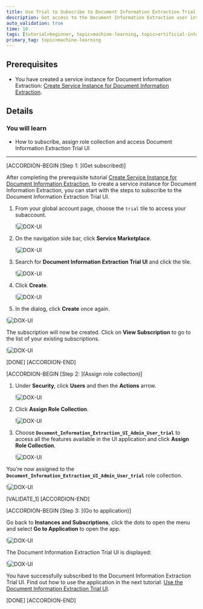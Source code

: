 ```yaml
---
title: Use Trial to Subscribe to Document Information Extraction Trial UI
description: Get access to the Document Information Extraction user interface application, using SAP Business Technology Platform (SAP BTP) Trial.
auto_validation: true
time: 10
tags: [tutorial>beginner, topic>machine-learning, topic>artificial-intelligence, topic>cloud, software-product>sap-business-technology-platform, software-product>sap-ai-business-services, software-product>document-information-extraction]
primary_tag: topic>machine-learning
---
```


## Prerequisites
- You have created a service instance for Document Information Extraction: [Create Service Instance for Document Information Extraction](cp-aibus-dox-service-instance).

## Details
### You will learn
  - How to subscribe, assign role collection and access Document Information Extraction Trial UI

---

[ACCORDION-BEGIN [Step 1: ](Get subscribed)]

After completing the prerequisite tutorial [Create Service Instance for Document Information Extraction](cp-aibus-dox-service-instance), to create a service instance for Document Information Extraction, you can start with the steps to subscribe to the Document Information Extraction Trial UI.

1. From your global account page, choose the `trial` tile to access your subaccount.

    !![DOX-UI](enter-trial-account.png)

2. On the navigation side bar, click **Service Marketplace**.

    !![DOX-UI](access-service-marketplace.png)

3. Search for **Document Information Extraction Trial UI** and click the tile.

    !![DOX-UI](tile.png)

4. Click **Create**.

    !![DOX-UI](subscribe.png)

5. In the dialog, click **Create** once again.

  !![DOX-UI](dialog-create.png)

The subscription will now be created. Click on **View Subscription** to go to the list of your existing subscriptions.

!![DOX-UI](dialog-in-progress.png)

[DONE]
[ACCORDION-END]


[ACCORDION-BEGIN [Step 2: ](Assign role collection)]

1. Under **Security**, click **Users** and then the **Actions** arrow.

    !![DOX-UI](users.png)    

2. Click **Assign Role Collection**.

    !![DOX-UI](role-collection.png)

3. Choose **`Document_Information_Extraction_UI_Admin_User_trial`** to access all the features available in the UI application and click **Assign Role Collection**.

    !![DOX-UI](assign-role-collection.png)

You're now assigned to the **`Document_Information_Extraction_UI_Admin_User_trial`** role collection.

!![DOX-UI](roles.png)

[VALIDATE_1]
[ACCORDION-END]


[ACCORDION-BEGIN [Step 3: ](Go to application)]

Go back to **Instances and Subscriptions**, click the dots to open the menu and select **Go to Application** to open the app.

!![DOX-UI](go-to-app.png)

The Document Information Extraction Trial UI is displayed:

!![DOX-UI](app.png)

You have successfully subscribed to the Document Information Extraction Trial UI. Find out how to use the application in the next tutorial: [Use the Document Information Extraction Trial UI](cp-aibus-dox-ui).

[DONE]
[ACCORDION-END]
